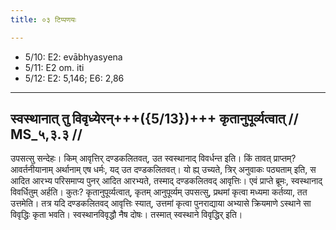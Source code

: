 ```yaml
---
title: ०३ टिप्पणयः

---
```

- 5/10: E2: evābhyasyena
- 5/11: E2 om. iti
- 5/12: E2: 5,146; E6: 2,86

____________________________________________


## स्वस्थानात् तु विवृध्येरन्+++({5/13})+++ कृतानुपूर्व्यत्वात् // MS_५,३.३ //

उपसत्सु सन्देहः। किम् आवृत्तिर् दण्डकलितवत्, उत स्वस्थानाद् विवर्धन्त इति। किं तावत् प्राप्तम्? आवर्तनीयानाम् अर्थानाम् एष धर्मः, यद् उत दण्डकलितवत्। यो ह्य् उच्यते, त्रिर् अनुवाकः पठ्यताम् इति, स आदित आरभ्य परिसमाप्य पुनर् आदित आरभ्यते, तस्माद् दण्डकलितवद् आवृत्तिः।
एवं प्राप्ते ब्रूमः, स्वस्थानाद् विवर्धितुम् अर्हति। कुतः? कृतानुपूर्व्यत्वात्, कृतम् आनुपूर्व्यम् उपसत्सु, प्रथमां कृत्वा मध्यमा कर्तव्या, तत उत्तमेति। तत्र यदि दण्डकलितवद् आवृत्तिः स्यात्, उत्तमां कृत्वा पुनराद्याया अभ्यासे क्रियमाणे ऽस्थाने सा विवृद्धिः कृता भवति। स्वस्थानविवृद्धौ नैष दोषः। तस्मात् स्वस्थाने विवृद्धिर् इति।